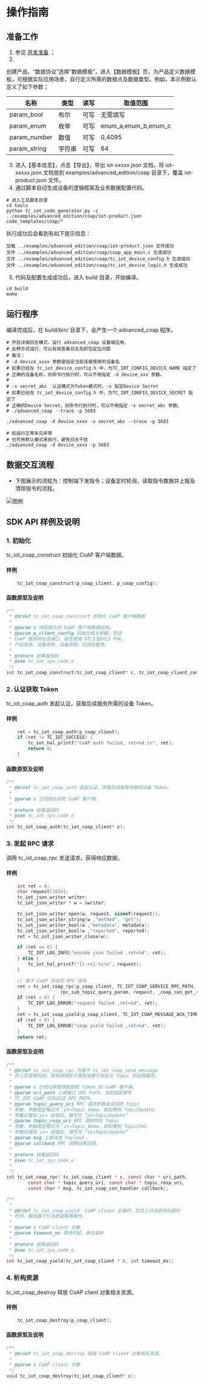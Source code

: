# 操作指南
## 准备工作
1. 参见 [开发准备](https://github.com/tencentyun/tencent-cloud-iotsuite-embedded-c/blob/master/README.md) ；
2. 
创建产品，“数据协议”选择“数据模板”，进入【数据模板】页，为产品定义数据模板，可根据实际应用场景，自行定义所需的数据点及数据类型。例如，本示例默认定义了如下参数；

| 名称         | 类型       | 读写       | 取值范围             |
| ----------   | ---------- | ---------- | ----------           |
| param_bool   | 布尔       | 可写       | 无需填写             |
| param_enum   | 枚举       | 可写       | enum_a,enum_b,enum_c |
| param_number | 数值       | 可写       | 0,4095               |
| param_string | 字符串     | 可写       | 64                   |

3. 进入【基本信息】，点击【导出】，导出 iot-xxxxx.json 文档，将 iot-xxxxx.json 文档放到 examples/advanced_edition/coap 目录下，覆盖 iot-product.json 文件。
4. 通过脚本自动生成设备的逻辑框架及业务数据配置代码。

```shell
# 进入工具脚本目录
cd tools
python tc_iot_code_generator.py -c ../examples/advanced_edition/coap/iot-product.json code_templates/coap/*
```

执行成功后会看到有如下提示信息：
```shell
加载 ../examples/advanced_edition/coap/iot-product.json 文件成功
文件 ../examples/advanced_edition/coap/coap_app_main.c 生成成功
文件 ../examples/advanced_edition/coap/tc_iot_device_config.h 生成成功
文件 ../examples/advanced_edition/coap/tc_iot_device_logic.h 生成成功

```

5. 代码及配置生成成功后，进入 build 目录，开始编译。

```shell
cd build
make
```

## 运行程序
编译完成后，在 build/bin/ 目录下，会产生一个 advanced_coap 程序。

```shell
# 开启详细日志模式，运行 advanced_coap 设备端应用，
# 此种方式运行，可以有效查看日志及抓包定位问题
# 备注：
# -d device_xxxx 参数是指定当前连接使用的设备名
# 如果已经在 tc_iot_device_config.h 中，为TC_IOT_CONFIG_DEVICE_NAME 指定了
# 正确的设备名称，则命令行执行时，可以不用指定 -d device_xxx 参数。
#
# -s secret_abc  认证模式为Token模式时，-s 指定Device Secret
# 如果已经在 tc_iot_device_config.h 中，为TC_IOT_CONFIG_DEVICE_SECRET 指定了
# 正确的Device Secret，则命令行执行时，可以不用指定 -s secret_abc 参数。
# ./advanced_coap --trace -p 5683

./advanced_coap -d device_xxxx -s secret_abc --trace -p 5683

# 如运行正常未见异常
# 也可用默认模式来执行，避免日志干扰
./advanced_coap -d device_xxxx -p 5683

```

## 数据交互流程
- 下图展示的流程为：控制端下发指令；设备定时轮询，读取指令数据并上报及清除指令的流程。

![图例](https://user-images.githubusercontent.com/990858/44085090-18cbaaa6-9feb-11e8-9a6a-5ee23813480c.png)

## SDK API 样例及说明

### 1. 初始化
tc_iot_coap_construct 初始化 CoAP 客户端数据。

#### 样例

```c
    tc_iot_coap_construct(p_coap_client, p_coap_config);
```

#### 函数原型及说明

```c
/**
 * @brief tc_iot_coap_construct 初始化 CoAP 客户端数据
 *
 * @param c 待初始化的 CoAP 客户端数据结构。
 * @param p_client_config 初始化相关参数，包括
 * CoAP 服务地址及端口、是否使用 DTLS及DTLS PSK、
 * 产品信息、设备名称、设备密钥、回调函数等。
 *
 * @return 结果返回码
 * @see tc_iot_sys_code_e
 */
int tc_iot_coap_construct(tc_iot_coap_client* c, tc_iot_coap_client_config* p_client_config);
```

### 2. 认证获取 Token 
tc_iot_coap_auth 发起认证，获取后续服务所需的设备 Token。

#### 样例

```c
    ret = tc_iot_coap_auth(p_coap_client);
    if (ret != TC_IOT_SUCCESS) {
        tc_iot_hal_printf("CoAP auth failed, ret=%d.\n", ret);
        return 0;
    }
```

#### 函数原型及说明

```c
/**
 * @brief tc_iot_coap_auth 发起认证，获取后续服务所需的设备 Token。
 *
 * @param c 已初始化好的 CoAP 客户端。
 *
 * @return 结果返回码
 * @see tc_iot_sys_code_e
 */
int tc_iot_coap_auth(tc_iot_coap_client* c);
```

### 3. 发起 RPC 请求 
调用 tc_iot_coap_rpc 发送请求，获得响应数据。

#### 样例

```c
    int ret = 0;
    char request[1024];
    tc_iot_json_writer writer;
    tc_iot_json_writer * w = &writer;

    tc_iot_json_writer_open(w, request, sizeof(request));
    tc_iot_json_writer_string(w ,"method", "get");
    tc_iot_json_writer_bool(w ,"metadata", metadata);
    tc_iot_json_writer_bool(w ,"reported", reported);
    ret = tc_iot_json_writer_close(w);

    if (ret <= 0) {
        TC_IOT_LOG_INFO("encode json failed ,ret=%d", ret);
    } else {
        tc_iot_hal_printf("[c->s]:%s\n", request);
    }

    // 基于 CoAP 协议的 RPC 调用
    ret = tc_iot_coap_rpc(p_coap_client, TC_IOT_COAP_SERVICE_RPC_PATH, rpc_pub_topic_query_param, 
                    rpc_sub_topic_query_param, request, _coap_con_get_rpc_handler);
    if (ret < 0) {
        TC_IOT_LOG_ERROR("request failed ,ret=%d", ret);
    }
    ret = tc_iot_coap_yield(p_coap_client, TC_IOT_COAP_MESSAGE_ACK_TIMEOUT_MS);
    if (ret < 0) {
        TC_IOT_LOG_ERROR("coap yield failed ,ret=%d", ret);
    }
    return ret;
```

#### 函数原型及说明

```c
/**
 * @brief tc_iot_coap_rpc 为基于 tc_iot_coap_send_message 
 * 的上层逻辑封装，用来调用影子服务或基于自定义 Topic 的远程服务。
 *
 * @param c 已成功获取获取授权 Token 的 CoAP 客户端。
 * @param uri_path 上报接口 URI Path，当前固定填写
 * TC_IOT_COAP_SERVICE_RPC_PATH。
 * @param topic_query_uri RPC 请求参数发送目的 Topic
 * 参数，参数固定格式为：pt=Topic_Name，即如果到 TopicUpdate，
 * 参数应增加 pt= 前缀后，填写为 “pt=TopicUpdate”
 * @param topic_resp_uri RPC 调用响应 Topic
 * 参数，参数固定格式为：st=Topic_Name，即如果到 TopicCmd，
 * 参数应增加 st= 前缀后，填写为 “st=TopicUpdate”
 * @param msg 上报消息 Payload 。
 * @param callback RPC 调用结果回调。
 *
 * @return 结果返回码
 * @see tc_iot_sys_code_e
 *
 */
int tc_iot_coap_rpc( tc_iot_coap_client * c, const char * uri_path, 
        const char * topic_query_uri, const char * topic_resp_uri,
        const char * msg, tc_iot_coap_con_handler callback);

/**
 *
 * @brief tc_iot_coap_yield  CoAP client 主循环，包含上行消息响应超时
 * 检测、服务器下行消息收取等操作。
 *
 * @param c CoAP client 对象
 * @param timeout_ms 等待时延，单位毫秒
 *
 * @return 结果返回码
 * @see tc_iot_sys_code_e
 */
int tc_iot_coap_yield(tc_iot_coap_client * c, int timeout_ms);
```

### 4. 析构资源
 tc_iot_coap_destroy 释放 CoAP client 对象相关资源。

#### 样例

```c
    tc_iot_coap_destroy(p_coap_client);
```

#### 函数原型及说明

```c
/**
 * @brief tc_iot_coap_destroy 释放 CoAP client 对象相关资源。
 *
 * @param c CoAP client 对象
 */
void tc_iot_coap_destroy(tc_iot_coap_client* c);
```
